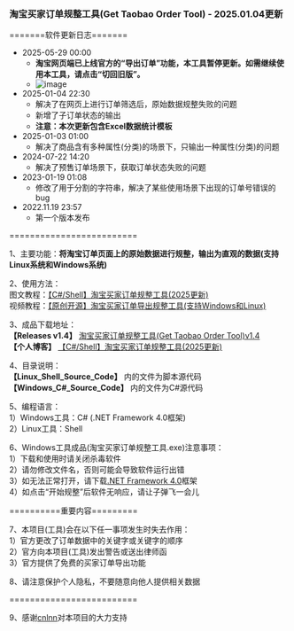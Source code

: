 ### 淘宝买家订单规整工具(Get Taobao Order Tool) - 2025.01.04更新
 
=======软件更新日志=======  
  
- 2025-05-29 00:00  
    - **淘宝网页端已上线官方的“导出订单”功能，本工具暂停更新。如需继续使用本工具，请点击“切回旧版”。**
    - ![image](https://github.com/user-attachments/assets/6ae458d5-cbcb-4e43-b961-56f8a5e2a36e)
- 2025-01-04 22:30  
    - 解决了在网页上进行订单筛选后，原始数据规整失败的问题
    - 新增了子订单状态的输出  
    - **注意：本次更新包含Excel数据统计模板**  
- 2025-01-03 01:00  
    - 解决了商品含有多种属性(分类)的场景下，只输出一种属性(分类)的问题  
- 2024-07-22 14:20  
    - 解决了预售订单场景下，获取订单状态失败的问题  
- 2023-01-19 01:08  
    - 修改了用于分割的字符串，解决了某些使用场景下出现的订单号错误的bug  
- 2022.11.19 23:57  
    - 第一个版本发布  
  
=========================  

1、主要功能：**将淘宝订单页面上的原始数据进行规整，输出为直观的数据(支持Linux系统和Windows系统)**  
  
2、使用方法：  
图文教程：[【C#/Shell】淘宝买家订单规整工具(2025更新)](https://www.zjhcofi.com/2022/12/09/get-taobao-order/)  
视频教程：[【原创开源】淘宝买家订单导出规整工具(支持Windows和Linux)](https://www.bilibili.com/video/BV1Cg411J7zk)  
 
3、成品下载地址：  
**【Releases v1.4】** [淘宝买家订单规整工具(Get Taobao Order Tool)v1.4](https://github.com/ZJHCOFI/get-taobao-order/releases/tag/v1.4)  
**【个人博客】** [【C#/Shell】淘宝买家订单规整工具(2025更新)](https://www.zjhcofi.com/2022/12/09/get-taobao-order/) 
  
4、目录说明：  
**【Linux_Shell_Source_Code】** 内的文件为脚本源代码  
**【Windows_C#_Source_Code】** 内的文件为C#源代码   
  
5、编程语言：  
1）Windows工具：C# (.NET Framework 4.0框架)  
2）Linux工具：Shell  
  
6、Windows工具成品(淘宝买家订单规整工具.exe)注意事项：  
1）下载和使用时请关闭杀毒软件  
2）请勿修改文件名，否则可能会导致软件运行出错  
3）如无法正常打开，请下载[.NET Framework 4.0](https://dotnet.microsoft.com/zh-cn/download/dotnet-framework/thank-you/net40-offline-installer)框架  
4）如点击“开始规整”后软件无响应，请让子弹飞一会儿
    
==========重要内容=========  
  
7、本项目(工具)会在以下任一事项发生时失去作用：  
1）官方更改了订单数据中的关键字或关键字的顺序  
2）官方向本项目(工具)发出警告或送出律师函  
3）官方提供了免费的买家订单导出功能  
  
8、请注意保护个人隐私，不要随意向他人提供相关数据  
  
=========================  
  
9、感谢[cnlnn](https://github.com/cnlnn)对本项目的大力支持
